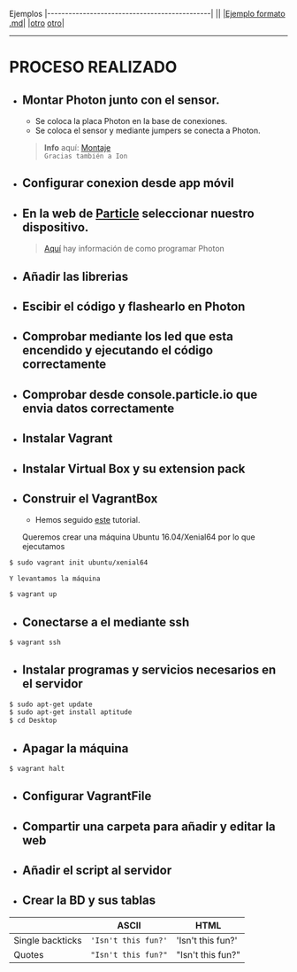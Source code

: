 Ejemplos
|----------------------------------------------|
||
|[Ejemplo formato .md](https://stackedit.io/app)|
|[otro](https://confluence.atlassian.com/bitbucketserver/markdown-syntax-guide-776639995.html)
[otro](http://commonmark.org/help/)|

---

# PROCESO REALIZADO

- ## Montar Photon junto con el sensor.
  - Se coloca la placa Photon en la base de conexiones.
  - Se coloca el sensor y mediante jumpers se conecta a Photon.
  > **Info** aquí: [Montaje](https://learn.adafruit.com/dht/connecting-to-a-dhtxx-sensor)<br/>
    `Gracias también a Ion`
- ## Configurar conexion desde app móvil
- ## En la web de [Particle](https://build.particle.io/build) seleccionar nuestro dispositivo.
  > [Aquí](https://www.arduino.cc/reference/en/) hay información de como programar Photon
- ## Añadir las librerias
- ## Escibir el código y flashearlo en Photon
- ## Comprobar mediante los led que esta encendido y ejecutando el código correctamente
- ## Comprobar desde console.particle.io que envia datos correctamente
- ## Instalar Vagrant
- ## Instalar Virtual Box y su extension pack
- ## Construir el VagrantBox
    - Hemos seguido [este](https://scotch.io/tutorials/how-to-create-a-vagrant-base-box-from-an-existing-one) tutorial.
    
    Queremos crear una máquina Ubuntu 16.04/Xenial64 por lo que ejecutamos
```sh
$ sudo vagrant init ubuntu/xenial64
```
    Y levantamos la máquina
```sh
$ vagrant up
```
- ## Conectarse a el mediante ssh
```sh
$ vagrant ssh
```
- ## Instalar programas y servicios necesarios en el servidor
```sh
$ sudo apt-get update
$ sudo apt-get install aptitude
$ cd Desktop
```
- ## Apagar la máquina
```sh
$ vagrant halt
```
- ## Configurar VagrantFile
- ## Compartir una carpeta para añadir y editar la web
- ## Añadir el script al servidor
- ## Crear la BD y sus tablas
|                |ASCII                          |HTML                         |
|----------------|-------------------------------|-----------------------------|
|Single backticks|`'Isn't this fun?'`            |'Isn't this fun?'            |
|Quotes          |`"Isn't this fun?"`            |"Isn't this fun?"            |
